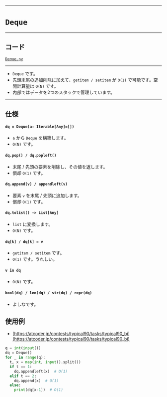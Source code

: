 ____

# `Deque`

____

## コード

[`Deque.py`](https://github.com/titanium-22/Library_py/blob/main/DataStructures/Deque/Deque.py)

____

- `Deque` です。
- 先頭末尾の追加削除に加えて、`getitem / setitem` が `Θ(1)` で可能です。空間計算量は `Θ(N)` です。
- 内部ではデータを2つのスタックで管理しています。

____

## 仕様

#### `dq = Deque(a: Iterable[Any]=[])`
- `a` から `Deque` を構築します。
- `O(N)` です。

#### `dq.pop() / dq.popleft()`
- 末尾 / 先頭の要素を削除し、その値を返します。
- 償却 `O(1)` です。

#### `dq.append(v) / appendleft(v)`
- 要素 `v` を末尾 / 先頭に追加します。
- 償却 `O(1)` です。

#### `dq.tolist() -> List[Any]`
- `list` に変換します。 
- `O(N)` です。

#### `dq[k] / dq[k] = v`
- `getitem / setitem` です。
- `O(1)` です。うれしい。

#### `v in dq`
- `O(N)` です。

#### `bool(dq) / len(dq) / str(dq) / repr(dq)`
- よしなです。


## 使用例

- [https://atcoder.jp/contests/typical90/tasks/typical90_bi](https://atcoder.jp/contests/typical90/tasks/typical90_bi)

```python
q = int(input())
dq = Deque()
for _ in range(q):
  t, x = map(int, input().split())
  if t == 1:
    dq.appendleft(x)  # O(1)
  elif t == 2:
    dq.append(x)  # O(1)
  else:
    print(dq[x-1])  # O(1)
```
